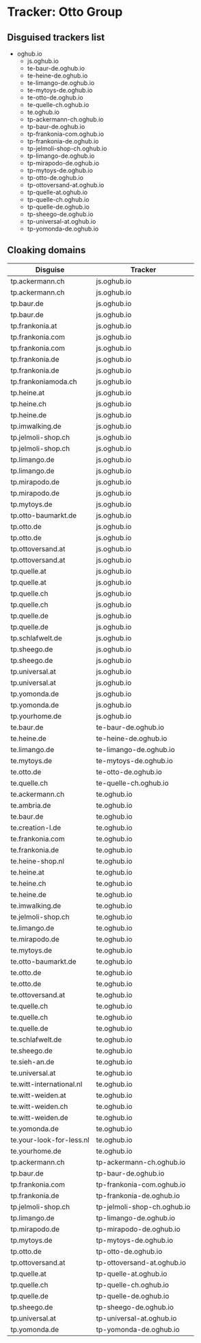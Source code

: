 # Tracker: Otto Group

## Disguised trackers list

* oghub.io
    * js.oghub.io
    * te-baur-de.oghub.io
    * te-heine-de.oghub.io
    * te-limango-de.oghub.io
    * te-mytoys-de.oghub.io
    * te-otto-de.oghub.io
    * te-quelle-ch.oghub.io
    * te.oghub.io
    * tp-ackermann-ch.oghub.io
    * tp-baur-de.oghub.io
    * tp-frankonia-com.oghub.io
    * tp-frankonia-de.oghub.io
    * tp-jelmoli-shop-ch.oghub.io
    * tp-limango-de.oghub.io
    * tp-mirapodo-de.oghub.io
    * tp-mytoys-de.oghub.io
    * tp-otto-de.oghub.io
    * tp-ottoversand-at.oghub.io
    * tp-quelle-at.oghub.io
    * tp-quelle-ch.oghub.io
    * tp-quelle-de.oghub.io
    * tp-sheego-de.oghub.io
    * tp-universal-at.oghub.io
    * tp-yomonda-de.oghub.io

## Cloaking domains

| Disguise | Tracker |
| ---- | ---- |
| tp.ackermann.ch | js.oghub.io |
| tp.ackermann.ch | js.oghub.io |
| tp.baur.de | js.oghub.io |
| tp.baur.de | js.oghub.io |
| tp.frankonia.at | js.oghub.io |
| tp.frankonia.com | js.oghub.io |
| tp.frankonia.com | js.oghub.io |
| tp.frankonia.de | js.oghub.io |
| tp.frankonia.de | js.oghub.io |
| tp.frankoniamoda.ch | js.oghub.io |
| tp.heine.at | js.oghub.io |
| tp.heine.ch | js.oghub.io |
| tp.heine.de | js.oghub.io |
| tp.imwalking.de | js.oghub.io |
| tp.jelmoli-shop.ch | js.oghub.io |
| tp.jelmoli-shop.ch | js.oghub.io |
| tp.limango.de | js.oghub.io |
| tp.limango.de | js.oghub.io |
| tp.mirapodo.de | js.oghub.io |
| tp.mirapodo.de | js.oghub.io |
| tp.mytoys.de | js.oghub.io |
| tp.otto-baumarkt.de | js.oghub.io |
| tp.otto.de | js.oghub.io |
| tp.otto.de | js.oghub.io |
| tp.ottoversand.at | js.oghub.io |
| tp.ottoversand.at | js.oghub.io |
| tp.quelle.at | js.oghub.io |
| tp.quelle.at | js.oghub.io |
| tp.quelle.ch | js.oghub.io |
| tp.quelle.ch | js.oghub.io |
| tp.quelle.de | js.oghub.io |
| tp.quelle.de | js.oghub.io |
| tp.schlafwelt.de | js.oghub.io |
| tp.sheego.de | js.oghub.io |
| tp.sheego.de | js.oghub.io |
| tp.universal.at | js.oghub.io |
| tp.universal.at | js.oghub.io |
| tp.yomonda.de | js.oghub.io |
| tp.yomonda.de | js.oghub.io |
| tp.yourhome.de | js.oghub.io |
| te.baur.de | te-baur-de.oghub.io |
| te.heine.de | te-heine-de.oghub.io |
| te.limango.de | te-limango-de.oghub.io |
| te.mytoys.de | te-mytoys-de.oghub.io |
| te.otto.de | te-otto-de.oghub.io |
| te.quelle.ch | te-quelle-ch.oghub.io |
| te.ackermann.ch | te.oghub.io |
| te.ambria.de | te.oghub.io |
| te.baur.de | te.oghub.io |
| te.creation-l.de | te.oghub.io |
| te.frankonia.com | te.oghub.io |
| te.frankonia.de | te.oghub.io |
| te.heine-shop.nl | te.oghub.io |
| te.heine.at | te.oghub.io |
| te.heine.ch | te.oghub.io |
| te.heine.de | te.oghub.io |
| te.imwalking.de | te.oghub.io |
| te.jelmoli-shop.ch | te.oghub.io |
| te.limango.de | te.oghub.io |
| te.mirapodo.de | te.oghub.io |
| te.mytoys.de | te.oghub.io |
| te.otto-baumarkt.de | te.oghub.io |
| te.otto.de | te.oghub.io |
| te.otto.de | te.oghub.io |
| te.ottoversand.at | te.oghub.io |
| te.quelle.ch | te.oghub.io |
| te.quelle.ch | te.oghub.io |
| te.quelle.de | te.oghub.io |
| te.schlafwelt.de | te.oghub.io |
| te.sheego.de | te.oghub.io |
| te.sieh-an.de | te.oghub.io |
| te.universal.at | te.oghub.io |
| te.witt-international.nl | te.oghub.io |
| te.witt-weiden.at | te.oghub.io |
| te.witt-weiden.ch | te.oghub.io |
| te.witt-weiden.de | te.oghub.io |
| te.yomonda.de | te.oghub.io |
| te.your-look-for-less.nl | te.oghub.io |
| te.yourhome.de | te.oghub.io |
| tp.ackermann.ch | tp-ackermann-ch.oghub.io |
| tp.baur.de | tp-baur-de.oghub.io |
| tp.frankonia.com | tp-frankonia-com.oghub.io |
| tp.frankonia.de | tp-frankonia-de.oghub.io |
| tp.jelmoli-shop.ch | tp-jelmoli-shop-ch.oghub.io |
| tp.limango.de | tp-limango-de.oghub.io |
| tp.mirapodo.de | tp-mirapodo-de.oghub.io |
| tp.mytoys.de | tp-mytoys-de.oghub.io |
| tp.otto.de | tp-otto-de.oghub.io |
| tp.ottoversand.at | tp-ottoversand-at.oghub.io |
| tp.quelle.at | tp-quelle-at.oghub.io |
| tp.quelle.ch | tp-quelle-ch.oghub.io |
| tp.quelle.de | tp-quelle-de.oghub.io |
| tp.sheego.de | tp-sheego-de.oghub.io |
| tp.universal.at | tp-universal-at.oghub.io |
| tp.yomonda.de | tp-yomonda-de.oghub.io |